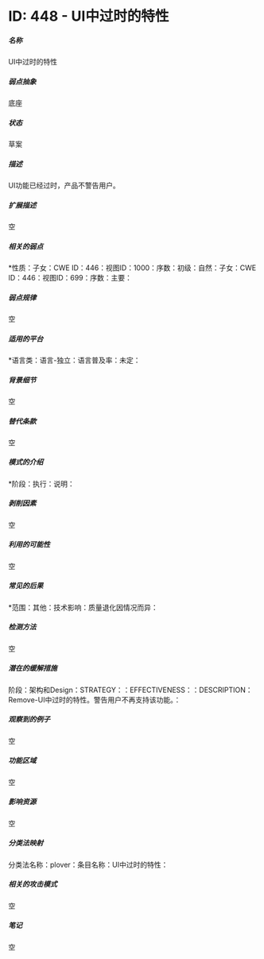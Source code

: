 # ID: 448 - UI中过时的特性
<h5>名称</h5>UI中过时的特性
<h5>弱点抽象</h5>底座
<h5>状态</h5>草案
<h5>描述</h5>UI功能已经过时，产品不警告用户。
<h5>扩展描述</h5>空
<h5>相关的弱点</h5>*性质：子女：CWE ID：446：视图ID：1000：序数：初级：自然：子女：CWE ID：446：视图ID：699：序数：主要：
<h5>弱点规律</h5>空
<h5>适用的平台</h5>*语言类：语言-独立：语言普及率：未定：
<h5>背景细节</h5>空
<h5>替代条款</h5>空
<h5>模式的介绍</h5>*阶段：执行：说明：
<h5>剥削因素</h5>空
<h5>利用的可能性</h5>空
<h5>常见的后果</h5>*范围：其他：技术影响：质量退化因情况而异：
<h5>检测方法</h5>空
<h5>潜在的缓解措施</h5>阶段：架构和Design：STRATEGY：：EFFECTIVENESS：：DESCRIPTION：Remove-UI中过时的特性。警告用户不再支持该功能。：
<h5>观察到的例子</h5>空
<h5>功能区域</h5>空
<h5>影响资源</h5>空
<h5>分类法映射</h5>分类法名称：plover：条目名称：UI中过时的特性：
<h5>相关的攻击模式</h5>空
<h5>笔记</h5>空

